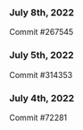 ### July 8th, 2022

Commit #267545

### July 5th, 2022

Commit #314353


### July 4th, 2022

Commit #72281
